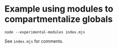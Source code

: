 # Example using modules to compartmentalize globals

`node --experimental-modules index.mjs`

See `index.mjs` for comments.
